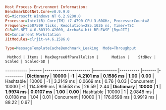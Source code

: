 ```ini

Host Process Environment Information:
BenchmarkDotNet.Core=v0.9.9.0
OS=Microsoft Windows NT 6.2.9200.0
Processor=Intel(R) Core(TM) i7-4790 CPU 3.60GHz, ProcessorCount=8
Frequency=3507509 ticks, Resolution=285.1026 ns, Timer=TSC
CLR=MS.NET 4.0.30319.42000, Arch=64-bit RELEASE [RyuJIT]
GC=Concurrent Workstation
JitModules=clrjit-v4.6.1586.0

Type=MessageTemplateCacheBenchmark_Leaking  Mode=Throughput  

```
     Method | Items | MaxDegreeOfParallelism |      Median |    StdDev | Scaled | Scaled-SD |
----------- |------ |----------------------- |------------ |---------- |------- |---------- |
 **Dictionary** | **10000** |                     **-1** |   **4.2101 ms** | **0.1586 ms** |   **1.00** |      **0.00** |
  Hashtable | 10000 |                     -1 |   3.2149 ms | 0.0669 ms |   0.76 |      0.03 |
 Concurrent | 10000 |                     -1 | 114.5999 ms | 9.5658 ms |  26.59 |      2.44 |
 **Dictionary** | **10000** |                      **1** |   **1.9974 ms** | **0.0107 ms** |   **1.00** |      **0.00** |
  Hashtable | 10000 |                      1 |   2.0848 ms | 0.0108 ms |   1.04 |      0.01 |
 Concurrent | 10000 |                      1 | 176.0598 ms | 0.9919 ms |  88.22 |      0.67 |
